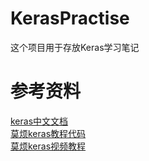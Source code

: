 # KerasPractise  
这个项目用于存放Keras学习笔记
# 参考资料  
[keras中文文档](http://keras-cn.readthedocs.io/en/latest/)  
[莫烦keras教程代码](https://github.com/MorvanZhou/tutorials/tree/master/kerasTUT)  
[莫烦keras视频教程](https://www.bilibili.com/video/av16910214/)  
